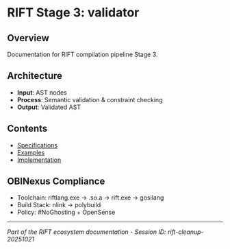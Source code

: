 # RIFT Stage 3: validator

## Overview
Documentation for RIFT compilation pipeline Stage 3.

## Architecture
- **Input**: AST nodes
- **Process**: Semantic validation & constraint checking
- **Output**: Validated AST

## Contents
- [Specifications](specifications/)
- [Examples](examples/)
- [Implementation](implementation/)

## OBINexus Compliance
- Toolchain: riftlang.exe → .so.a → rift.exe → gosilang
- Build Stack: nlink → polybuild
- Policy: #NoGhosting + OpenSense

---
*Part of the RIFT ecosystem documentation - Session ID: rift-cleanup-20251021*
